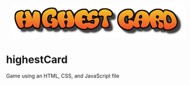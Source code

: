 <p align="center"><img src="highestCard/images/logo.png"></p>

# highestCard
Game using an HTML, CSS, and JavaScript file

<p align="left><img src="screenshots/deckScreenshot.png></p>

